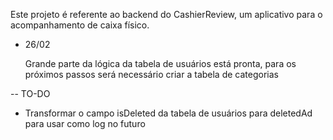 Este projeto é referente ao backend do CashierReview, um aplicativo para o acompanhamento de caixa físico.

- 26/02

    Grande parte da lógica da tabela de usuários está pronta, para os próximos passos será necessário criar a tabela de categorias


-- TO-DO

- Transformar o campo isDeleted da tabela de usuários para deletedAd para usar como log no futuro

